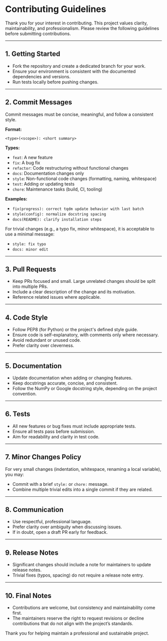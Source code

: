 # Contributing Guidelines

Thank you for your interest in contributing. This project values clarity, maintainability, and professionalism. Please review the following guidelines before submitting contributions.

---

## 1. Getting Started

* Fork the repository and create a dedicated branch for your work.
* Ensure your environment is consistent with the documented dependencies and versions.
* Run tests locally before pushing changes.

---

## 2. Commit Messages

Commit messages must be concise, meaningful, and follow a consistent style.

**Format:**

```
<type>(<scope>): <short summary>
```

**Types:**

* `feat`: A new feature
* `fix`: A bug fix
* `refactor`: Code restructuring without functional changes
* `docs`: Documentation changes only
* `style`: Non-functional code changes (formatting, naming, whitespace)
* `test`: Adding or updating tests
* `chore`: Maintenance tasks (build, CI, tooling)

**Examples:**

* `fix(progress): correct tqdm update behavior with last batch`
* `style(config): normalize docstring spacing`
* `docs(README): clarify installation steps`

For trivial changes (e.g., a typo fix, minor whitespace), it is acceptable to use a minimal message:

* `style: fix typo`
* `docs: minor edit`

---

## 3. Pull Requests

* Keep PRs focused and small. Large unrelated changes should be split into multiple PRs.
* Include a clear description of the change and its motivation.
* Reference related issues where applicable.

---

## 4. Code Style

* Follow PEP8 (for Python) or the project's defined style guide.
* Ensure code is self-explanatory, with comments only where necessary.
* Avoid redundant or unused code.
* Prefer clarity over cleverness.

---

## 5. Documentation

* Update documentation when adding or changing features.
* Keep docstrings accurate, concise, and consistent.
* Follow the NumPy or Google docstring style, depending on the project convention.

---

## 6. Tests

* All new features or bug fixes must include appropriate tests.
* Ensure all tests pass before submission.
* Aim for readability and clarity in test code.

---

## 7. Minor Changes Policy

For very small changes (indentation, whitespace, renaming a local variable), you may:

* Commit with a brief `style:` or `chore:` message.
* Combine multiple trivial edits into a single commit if they are related.

---

## 8. Communication

* Use respectful, professional language.
* Prefer clarity over ambiguity when discussing issues.
* If in doubt, open a draft PR early for feedback.

---

## 9. Release Notes

* Significant changes should include a note for maintainers to update release notes.
* Trivial fixes (typos, spacing) do not require a release note entry.

---

## 10. Final Notes

* Contributions are welcome, but consistency and maintainability come first.
* The maintainers reserve the right to request revisions or decline contributions that do not align with the project’s standards.

Thank you for helping maintain a professional and sustainable project.
